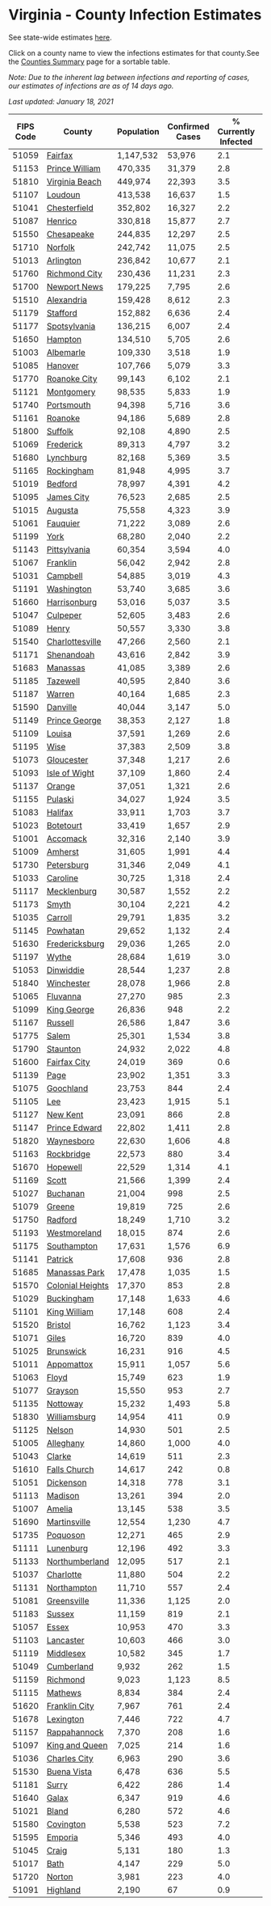 # Virginia - County Infection Estimates

See state-wide estimates [here](/infections/us-va).

Click on a county name to view the infections estimates for that county.See the [Counties Summary](/infections/summary-counties) page for a sortable table.

*Note: Due to the inherent lag between infections and reporting of cases, our estimates of infections are as of 14 days ago.*

*Last updated: January 18, 2021*

|   FIPS Code |                               County |   Population |   Confirmed Cases |   % Currently Infected |   % Total Infected |
|-------------|--------------------------------------|--------------|-------------------|------------------------|--------------------|
|       51059 |                   [Fairfax](fairfax) |    1,147,532 |            53,976 |                    2.1 |               16.8 |
|       51153 |     [Prince William](prince-william) |      470,335 |            31,379 |                    2.8 |               23.0 |
|       51810 |     [Virginia Beach](virginia-beach) |      449,974 |            22,393 |                    3.5 |               15.6 |
|       51107 |                   [Loudoun](loudoun) |      413,538 |            16,637 |                    1.5 |               13.9 |
|       51041 |         [Chesterfield](chesterfield) |      352,802 |            16,327 |                    2.2 |               15.0 |
|       51087 |                   [Henrico](henrico) |      330,818 |            15,877 |                    2.7 |               16.1 |
|       51550 |             [Chesapeake](chesapeake) |      244,835 |            12,297 |                    2.5 |               15.2 |
|       51710 |                   [Norfolk](norfolk) |      242,742 |            11,075 |                    2.5 |               14.7 |
|       51013 |               [Arlington](arlington) |      236,842 |            10,677 |                    2.1 |               16.5 |
|       51760 |       [Richmond City](richmond-city) |      230,436 |            11,231 |                    2.3 |               16.4 |
|       51700 |         [Newport News](newport-news) |      179,225 |             7,795 |                    2.6 |               13.5 |
|       51510 |             [Alexandria](alexandria) |      159,428 |             8,612 |                    2.3 |               20.1 |
|       51179 |                 [Stafford](stafford) |      152,882 |             6,636 |                    2.4 |               14.3 |
|       51177 |         [Spotsylvania](spotsylvania) |      136,215 |             6,007 |                    2.4 |               14.4 |
|       51650 |                   [Hampton](hampton) |      134,510 |             5,705 |                    2.6 |               13.2 |
|       51003 |               [Albemarle](albemarle) |      109,330 |             3,518 |                    1.9 |               10.4 |
|       51085 |                   [Hanover](hanover) |      107,766 |             5,079 |                    3.3 |               15.0 |
|       51770 |         [Roanoke City](roanoke-city) |       99,143 |             6,102 |                    2.1 |               18.8 |
|       51121 |             [Montgomery](montgomery) |       98,535 |             5,833 |                    1.9 |               18.2 |
|       51740 |             [Portsmouth](portsmouth) |       94,398 |             5,716 |                    3.6 |               19.7 |
|       51161 |                   [Roanoke](roanoke) |       94,186 |             5,689 |                    2.8 |               18.1 |
|       51800 |                   [Suffolk](suffolk) |       92,108 |             4,890 |                    2.5 |               17.2 |
|       51069 |               [Frederick](frederick) |       89,313 |             4,797 |                    3.2 |               17.1 |
|       51680 |               [Lynchburg](lynchburg) |       82,168 |             5,369 |                    3.5 |               19.7 |
|       51165 |             [Rockingham](rockingham) |       81,948 |             4,995 |                    3.7 |               20.3 |
|       51019 |                   [Bedford](bedford) |       78,997 |             4,391 |                    4.2 |               16.3 |
|       51095 |             [James City](james-city) |       76,523 |             2,685 |                    2.5 |               11.4 |
|       51015 |                   [Augusta](augusta) |       75,558 |             4,323 |                    3.9 |               17.6 |
|       51061 |                 [Fauquier](fauquier) |       71,222 |             3,089 |                    2.6 |               14.2 |
|       51199 |                         [York](york) |       68,280 |             2,040 |                    2.2 |                9.3 |
|       51143 |         [Pittsylvania](pittsylvania) |       60,354 |             3,594 |                    4.0 |               17.8 |
|       51067 |                 [Franklin](franklin) |       56,042 |             2,942 |                    2.8 |               15.6 |
|       51031 |                 [Campbell](campbell) |       54,885 |             3,019 |                    4.3 |               15.8 |
|       51191 |             [Washington](washington) |       53,740 |             3,685 |                    3.6 |               20.6 |
|       51660 |         [Harrisonburg](harrisonburg) |       53,016 |             5,037 |                    3.5 |               34.0 |
|       51047 |                 [Culpeper](culpeper) |       52,605 |             3,483 |                    2.6 |               23.4 |
|       51089 |                       [Henry](henry) |       50,557 |             3,330 |                    3.8 |               20.5 |
|       51540 |   [Charlottesville](charlottesville) |       47,266 |             2,560 |                    2.1 |               17.4 |
|       51171 |             [Shenandoah](shenandoah) |       43,616 |             2,842 |                    3.9 |               22.2 |
|       51683 |                 [Manassas](manassas) |       41,085 |             3,389 |                    2.6 |               31.6 |
|       51185 |                 [Tazewell](tazewell) |       40,595 |             2,840 |                    3.6 |               21.1 |
|       51187 |                     [Warren](warren) |       40,164 |             1,685 |                    2.3 |               13.7 |
|       51590 |                 [Danville](danville) |       40,044 |             3,147 |                    5.0 |               23.7 |
|       51149 |       [Prince George](prince-george) |       38,353 |             2,127 |                    1.8 |               17.3 |
|       51109 |                     [Louisa](louisa) |       37,591 |             1,269 |                    2.6 |               10.7 |
|       51195 |                         [Wise](wise) |       37,383 |             2,509 |                    3.8 |               20.5 |
|       51073 |             [Gloucester](gloucester) |       37,348 |             1,217 |                    2.6 |               10.0 |
|       51093 |       [Isle of Wight](isle-of-wight) |       37,109 |             1,860 |                    2.4 |               16.5 |
|       51137 |                     [Orange](orange) |       37,051 |             1,321 |                    2.6 |               11.2 |
|       51155 |                   [Pulaski](pulaski) |       34,027 |             1,924 |                    3.5 |               17.1 |
|       51083 |                   [Halifax](halifax) |       33,911 |             1,703 |                    3.7 |               14.3 |
|       51023 |               [Botetourt](botetourt) |       33,419 |             1,657 |                    2.9 |               15.2 |
|       51001 |                 [Accomack](accomack) |       32,316 |             2,140 |                    3.9 |               28.1 |
|       51009 |                   [Amherst](amherst) |       31,605 |             1,991 |                    4.4 |               18.6 |
|       51730 |             [Petersburg](petersburg) |       31,346 |             2,049 |                    4.1 |               19.5 |
|       51033 |                 [Caroline](caroline) |       30,725 |             1,318 |                    2.4 |               13.5 |
|       51117 |           [Mecklenburg](mecklenburg) |       30,587 |             1,552 |                    2.2 |               17.6 |
|       51173 |                       [Smyth](smyth) |       30,104 |             2,221 |                    4.2 |               22.4 |
|       51035 |                   [Carroll](carroll) |       29,791 |             1,835 |                    3.2 |               19.6 |
|       51145 |                 [Powhatan](powhatan) |       29,652 |             1,132 |                    2.4 |               11.5 |
|       51630 |     [Fredericksburg](fredericksburg) |       29,036 |             1,265 |                    2.0 |               14.6 |
|       51197 |                       [Wythe](wythe) |       28,684 |             1,619 |                    3.0 |               17.1 |
|       51053 |               [Dinwiddie](dinwiddie) |       28,544 |             1,237 |                    2.8 |               13.3 |
|       51840 |             [Winchester](winchester) |       28,078 |             1,966 |                    2.8 |               22.7 |
|       51065 |                 [Fluvanna](fluvanna) |       27,270 |               985 |                    2.3 |               12.2 |
|       51099 |           [King George](king-george) |       26,836 |               948 |                    2.2 |               11.2 |
|       51167 |                   [Russell](russell) |       26,586 |             1,847 |                    3.6 |               20.9 |
|       51775 |                       [Salem](salem) |       25,301 |             1,534 |                    3.8 |               18.2 |
|       51790 |                 [Staunton](staunton) |       24,932 |             2,022 |                    4.8 |               24.6 |
|       51600 |         [Fairfax City](fairfax-city) |       24,019 |               369 |                    0.6 |                5.4 |
|       51139 |                         [Page](page) |       23,902 |             1,351 |                    3.3 |               19.4 |
|       51075 |               [Goochland](goochland) |       23,753 |               844 |                    2.4 |               12.1 |
|       51105 |                           [Lee](lee) |       23,423 |             1,915 |                    5.1 |               24.4 |
|       51127 |                 [New Kent](new-kent) |       23,091 |               866 |                    2.8 |               12.0 |
|       51147 |       [Prince Edward](prince-edward) |       22,802 |             1,411 |                    2.8 |               19.5 |
|       51820 |             [Waynesboro](waynesboro) |       22,630 |             1,606 |                    4.8 |               21.6 |
|       51163 |             [Rockbridge](rockbridge) |       22,573 |               880 |                    3.4 |               11.8 |
|       51670 |                 [Hopewell](hopewell) |       22,529 |             1,314 |                    4.1 |               17.4 |
|       51169 |                       [Scott](scott) |       21,566 |             1,399 |                    2.4 |               19.6 |
|       51027 |                 [Buchanan](buchanan) |       21,004 |               998 |                    2.5 |               14.8 |
|       51079 |                     [Greene](greene) |       19,819 |               725 |                    2.6 |               11.6 |
|       51750 |                   [Radford](radford) |       18,249 |             1,710 |                    3.2 |               28.7 |
|       51193 |         [Westmoreland](westmoreland) |       18,015 |               874 |                    2.6 |               15.7 |
|       51175 |           [Southampton](southampton) |       17,631 |             1,576 |                    6.9 |               30.1 |
|       51141 |                   [Patrick](patrick) |       17,608 |               936 |                    2.8 |               16.5 |
|       51685 |       [Manassas Park](manassas-park) |       17,478 |             1,035 |                    1.5 |               23.1 |
|       51570 | [Colonial Heights](colonial-heights) |       17,370 |               853 |                    2.8 |               15.6 |
|       51029 |             [Buckingham](buckingham) |       17,148 |             1,633 |                    4.6 |               36.2 |
|       51101 |         [King William](king-william) |       17,148 |               608 |                    2.4 |               11.0 |
|       51520 |                   [Bristol](bristol) |       16,762 |             1,123 |                    3.4 |               20.1 |
|       51071 |                       [Giles](giles) |       16,720 |               839 |                    4.0 |               14.9 |
|       51025 |               [Brunswick](brunswick) |       16,231 |               916 |                    4.5 |               17.5 |
|       51011 |             [Appomattox](appomattox) |       15,911 |             1,057 |                    5.6 |               19.9 |
|       51063 |                       [Floyd](floyd) |       15,749 |               623 |                    1.9 |               12.0 |
|       51077 |                   [Grayson](grayson) |       15,550 |               953 |                    2.7 |               19.0 |
|       51135 |                 [Nottoway](nottoway) |       15,232 |             1,493 |                    5.8 |               29.2 |
|       51830 |         [Williamsburg](williamsburg) |       14,954 |               411 |                    0.9 |                9.7 |
|       51125 |                     [Nelson](nelson) |       14,930 |               501 |                    2.5 |               10.1 |
|       51005 |               [Alleghany](alleghany) |       14,860 |             1,000 |                    4.0 |               20.0 |
|       51043 |                     [Clarke](clarke) |       14,619 |               511 |                    2.3 |               10.9 |
|       51610 |         [Falls Church](falls-church) |       14,617 |               242 |                    0.8 |                6.3 |
|       51051 |               [Dickenson](dickenson) |       14,318 |               778 |                    3.1 |               16.5 |
|       51113 |                   [Madison](madison) |       13,261 |               394 |                    2.0 |                9.7 |
|       51007 |                     [Amelia](amelia) |       13,145 |               538 |                    3.5 |               12.7 |
|       51690 |         [Martinsville](martinsville) |       12,554 |             1,230 |                    4.7 |               30.1 |
|       51735 |                 [Poquoson](poquoson) |       12,271 |               465 |                    2.9 |               11.4 |
|       51111 |               [Lunenburg](lunenburg) |       12,196 |               492 |                    3.3 |               12.4 |
|       51133 |     [Northumberland](northumberland) |       12,095 |               517 |                    2.1 |               13.6 |
|       51037 |               [Charlotte](charlotte) |       11,880 |               504 |                    2.2 |               12.5 |
|       51131 |           [Northampton](northampton) |       11,710 |               557 |                    2.4 |               20.1 |
|       51081 |           [Greensville](greensville) |       11,336 |             1,125 |                    2.0 |               34.6 |
|       51183 |                     [Sussex](sussex) |       11,159 |               819 |                    2.1 |               25.6 |
|       51057 |                       [Essex](essex) |       10,953 |               470 |                    3.3 |               14.3 |
|       51103 |               [Lancaster](lancaster) |       10,603 |               466 |                    3.0 |               13.3 |
|       51119 |               [Middlesex](middlesex) |       10,582 |               345 |                    1.7 |               10.1 |
|       51049 |             [Cumberland](cumberland) |        9,932 |               262 |                    1.5 |                8.8 |
|       51159 |                 [Richmond](richmond) |        9,023 |             1,123 |                    8.5 |               46.0 |
|       51115 |                   [Mathews](mathews) |        8,834 |               384 |                    2.4 |               13.2 |
|       51620 |       [Franklin City](franklin-city) |        7,967 |               761 |                    2.4 |               30.6 |
|       51678 |               [Lexington](lexington) |        7,446 |               722 |                    4.7 |               29.2 |
|       51157 |         [Rappahannock](rappahannock) |        7,370 |               208 |                    1.6 |                9.0 |
|       51097 |     [King and Queen](king-and-queen) |        7,025 |               214 |                    1.6 |                9.9 |
|       51036 |         [Charles City](charles-city) |        6,963 |               290 |                    3.6 |               13.6 |
|       51530 |           [Buena Vista](buena-vista) |        6,478 |               636 |                    5.5 |               30.0 |
|       51181 |                       [Surry](surry) |        6,422 |               286 |                    1.4 |               13.8 |
|       51640 |                       [Galax](galax) |        6,347 |               919 |                    4.6 |               50.4 |
|       51021 |                       [Bland](bland) |        6,280 |               572 |                    4.6 |               27.5 |
|       51580 |               [Covington](covington) |        5,538 |               523 |                    7.2 |               27.8 |
|       51595 |                   [Emporia](emporia) |        5,346 |               493 |                    4.0 |               32.4 |
|       51045 |                       [Craig](craig) |        5,131 |               180 |                    1.3 |               10.5 |
|       51017 |                         [Bath](bath) |        4,147 |               229 |                    5.0 |               16.2 |
|       51720 |                     [Norton](norton) |        3,981 |               223 |                    4.0 |               17.1 |
|       51091 |                 [Highland](highland) |        2,190 |                67 |                    0.9 |                9.5 |